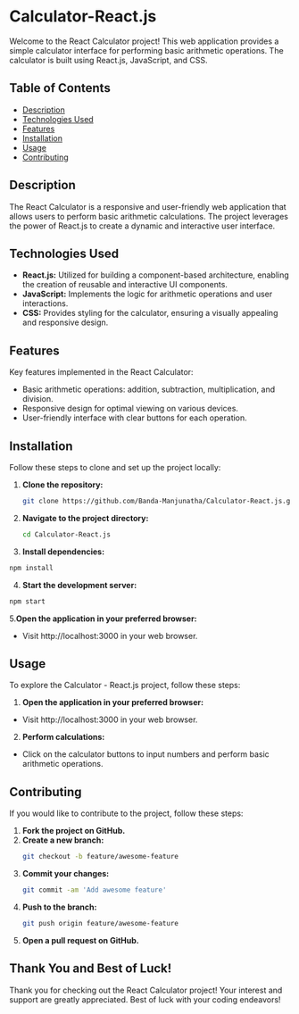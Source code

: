 # Calculator-React.js

Welcome to the React Calculator project! This web application provides a simple calculator interface for performing basic arithmetic operations. The calculator is built using React.js, JavaScript, and CSS.

## Table of Contents

- [Description](#description)
- [Technologies Used](#technologies-used)
- [Features](#features)
- [Installation](#installation)
- [Usage](#usage)
- [Contributing](#contributing)

## Description
The React Calculator is a responsive and user-friendly web application that allows users to perform basic arithmetic calculations. The project leverages the power of React.js to create a dynamic and interactive user interface.

## Technologies Used
- **React.js:** Utilized for building a component-based architecture, enabling the creation of reusable and interactive UI components.
- **JavaScript:** Implements the logic for arithmetic operations and user interactions.
- **CSS:** Provides styling for the calculator, ensuring a visually appealing and responsive design.

## Features
Key features implemented in the React Calculator:
- Basic arithmetic operations: addition, subtraction, multiplication, and division.
- Responsive design for optimal viewing on various devices.
- User-friendly interface with clear buttons for each operation.

## Installation

Follow these steps to clone and set up the project locally:

1. **Clone the repository:**
    ```bash
    git clone https://github.com/Banda-Manjunatha/Calculator-React.js.git
    ```
2. **Navigate to the project directory:**
    ```bash
    cd Calculator-React.js
    ```
3. **Install dependencies:**
  ```bash
  npm install
  ```
4. **Start the development server:**
  ```bash
  npm start
  ```
5.**Open the application in your preferred browser:**
- Visit http://localhost:3000 in your web browser.

## Usage

To explore the Calculator - React.js project, follow these steps:

1. **Open the application in your preferred browser:**
- Visit http://localhost:3000 in your web browser.
2. **Perform calculations:**
- Click on the calculator buttons to input numbers and perform basic arithmetic operations.

## Contributing

If you would like to contribute to the project, follow these steps:

1. **Fork the project on GitHub.**
2. **Create a new branch:**
    ```bash
    git checkout -b feature/awesome-feature
    ```
3. **Commit your changes:**
    ```bash
    git commit -am 'Add awesome feature'
    ```
4. **Push to the branch:**
    ```bash
    git push origin feature/awesome-feature
    ```
5. **Open a pull request on GitHub.**

## Thank You and Best of Luck!

Thank you for checking out the React Calculator project! Your interest and support are greatly appreciated. Best of luck with your coding endeavors!

